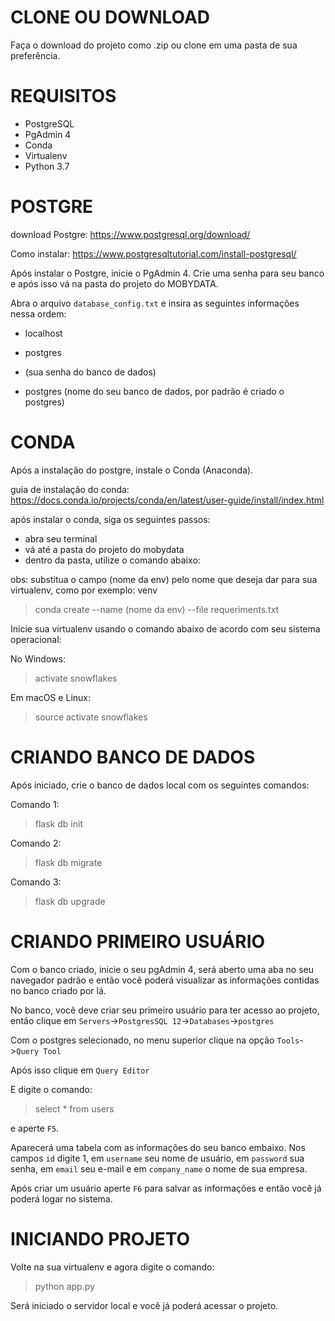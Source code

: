 # CLONE OU DOWNLOAD
Faça o download do projeto como .zip ou clone em uma pasta de sua preferência.

# REQUISITOS

- PostgreSQL
- PgAdmin 4
- Conda
- Virtualenv
- Python 3.7

# POSTGRE
download Postgre: https://www.postgresql.org/download/

Como instalar: https://www.postgresqltutorial.com/install-postgresql/

Após instalar o Postgre, inicie o PgAdmin 4. Crie uma senha para seu banco e após isso vá na pasta do projeto do MOBYDATA. 

Abra o arquivo `database_config.txt` e insira as seguintes informações nessa ordem:

- localhost

- postgres

- (sua senha do banco de dados)

- postgres (nome do seu banco de dados, por padrão é criado o postgres)



# CONDA

Após a instalação do postgre, instale o Conda (Anaconda).

guia de instalação do conda: https://docs.conda.io/projects/conda/en/latest/user-guide/install/index.html

após instalar o conda, siga os seguintes passos:

- abra seu terminal 
- vá até a pasta do projeto do mobydata
- dentro da pasta, utilize o comando abaixo:

obs: substitua o campo (nome da env) pelo nome que deseja dar para sua virtualenv, como por exemplo: venv
 
>conda create --name (nome da env) --file requeriments.txt

Inicie sua virtualenv usando o comando abaixo de acordo com seu sistema operacional:

No Windows:
>  activate snowflakes

Em macOS e Linux:

>  source activate snowflakes


# CRIANDO BANCO DE DADOS

Após iniciado, crie o banco de dados local com os seguintes comandos:

Comando 1:

> flask db init

Comando 2:

> flask db migrate

Comando 3:

> flask db upgrade

# CRIANDO PRIMEIRO USUÁRIO

Com o banco criado, inicie o seu pgAdmin 4, será aberto uma aba no seu navegador padrão e então você poderá visualizar as informações contidas no banco criado por lá.

No banco, você deve criar seu primeiro usuário para ter acesso ao projeto, então clique em `Servers`->`PostgresSQL 12`->`Databases`->`postgres`

Com o postgres selecionado, no menu superior clique na opção `Tools`->`Query Tool`

Após isso clique em `Query Editor`

E digite o comando:

> select * from users

e aperte `F5`.

Aparecerá uma tabela com as informações do seu banco embaixo. Nos campos 
`id` digite 1, em `username` seu nome de usuário, em `password` sua senha, em `email` seu e-mail e em `company_name` o nome de sua empresa.

Após criar um usuário aperte `F6` para salvar as informações e então você já poderá logar no sistema.

# INICIANDO PROJETO

Volte na sua virtualenv e agora digite o comando:

> python app.py

Será iniciado o servidor local e você já poderá acessar o projeto.
